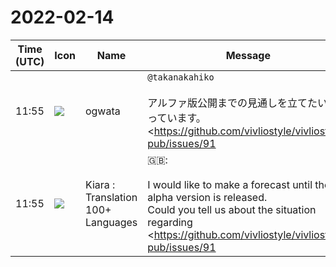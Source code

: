 # 2022-02-14

|Time (UTC)|Icon|Name|Message|
|---|---|---|---|
|11:55|![](https://avatars.slack-edge.com/2019-11-22/845042642576_070441337abaca9fb7b3_72.png)|ogwata|`@takanakahiko`<br><br>アルファ版公開までの見通しを立てたいと思っています。<br><https://github.com/vivliostyle/vivliostyle-pub/issues/91|#91> について、状況をお教えいただけませんか。<br>なにか困難があれば、共有してもらえるとうれしいです。<br><blockquote>「Action」メニューから「PDF」を選択すると、画面下部に「Build Started」という緑色のメッセージが表示され、「Action」メニュー左側にアニメーションで回転が表示されます。しかし、その後10分たってもPDFが生成されません。<br><br>動画を撮ってみました（容量制限のため8分でカットしてありますが、元ファイルは10分あります）。<br><br>2021-08-28.0.22.16-480p-b.mov</blockquote>|
|11:55|![](https://avatars.slack-edge.com/2021-08-02/2324149410423_2aa7423c4133ecb9f168_72.png)|Kiara : Translation 100+ Languages|🇬🇧: <br><br>I would like to make a forecast until the alpha version is released.<br>Could you tell us about the situation regarding <https://github.com/vivliostyle/vivliostyle-pub/issues/91|#91>?<br>If you have any difficulties, I would be grateful if you could share it.|
